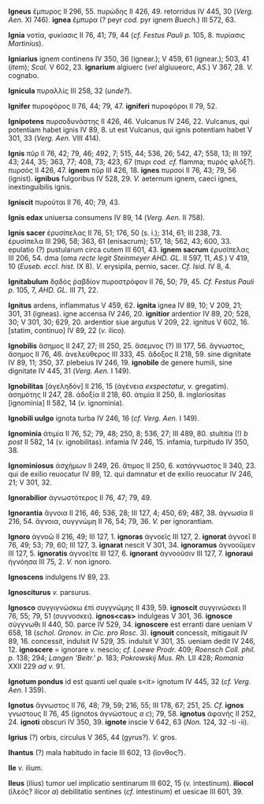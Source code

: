 **Igneus** ἔμπυρος II 296, 55. πυρώδης II 426, 49. retorridus IV 445, 30
(*Verg. Aen.* XI 746). **ignea** ἔμπυρα (? peyr *cod.* pyr ignem
*Buech.*) III 572, 63.

**Ignia** νοτία, φυκίασις II 76, 41; 79, 44 (*cf. Festus Pauli p.* 105,
8. πυρίασις *Martinius*).

**Igniarius** ignem continens IV 350, 36 (ignear.); V 459, 61 (ignear.);
503, 41 (*item*); *Scal.* V 602, 23. **ignarium** algiuerc (*vel*
algiuueorc, *AS.*) V 367, 28. *V.* cognabo.

**Ignicula** πυραλλίς III 258, 32 (*unde?*).

**Ignifer** πυροφόρος II 76, 44; 79, 47. **igniferi** πυροφόροι II 79,
52.

**Ignipotens** πυρσοδυνάστης II 426, 46. Vulcanus IV 246, 22. Vulcanus,
qui potentiam habet ignis IV 89, 8. ut est Vulcanus, qui ignis potentiam
habet V 301, 33 (*Verg. Aen.* VIII 414).

**Ignis** πῦρ II 76, 42; 79, 46; 492, 7; 515, 44; 536, 26; 542, 47; 558,
13; III 197, 43; 244, 35; 363, 77; 408, 73; 423, 67 (πυρι *cod. cf.*
flamma; πυρός φλόξ?). πυρσός II 426, 47. **ignem** πῦρ III 426, 18.
**ignes** πυρσοί II 76, 43; 79, 56 (ignist). **ignibus** fulgoribus IV
528, 29. *V.* aeternum ignem, caeci ignes, inextinguibilis ignis.

**Igniscit** πυροῦται II 76, 40; 79, 43.

**Ignis edax** uniuersa consumens IV 89, 14 (*Verg. Aen.* II 758).

**Ignis sacer** ἐρυσίπελας II 76, 51; 176, 50 (s. i.); 314, 61; III 238,
73. ἐρυσίπελα III 296, 58; 363, 61 (enisacrum); 517, 18; 562, 43; 600,
33. epulatio (?) pustularum circa cutem III 601, 43. **ignem sacrum**
ἐρυσίπελας III 206, 54. dma (oma *recte legit Steinmeyer AHD. GL.* II
597, 11, *AS.*) V 419, 10 (*Euseb. eccl. hist.* IX 8). *V.* erysipila,
pernio, sacer. *Cf. Isid.* IV 8, 4.

**Ignitabulum** δᾳδὸς ῥαβδίον πυροστρόφον II 76, 50; 79, 45. *Cf. Festus
Pauli p.* 105, 7, *AHD. GL.* III 71, 22.

**Ignitus** ardens, inflammatus V 459, 62. **ignita** ignea IV 89, 10; V
209, 21; 301, 31 (igneas). igne accensa IV 246, 20. **ignitior**
ardentior IV 89, 20; 528, 30; V 301, 30; 629, 20. ardentior siue argutus
V 209, 22. ignitus V 602, 16. [statim, continuo] IV 89, 22 (*v.*
ilico).

**Ignobilis** ἄσημος II 247, 27; III 250, 25. ἄσεμνος (?) III 177, 56.
ἄγνωστος, ἄσημος II 76, 46. ἀνελεύθερος III 333, 45. ἄδοξος II 218, 59.
sine dignitate IV 89, 11; 350, 37. plebeius IV 246, 19. **ignobile** de
genere humili, sine dignitate IV 445, 31 (*Verg. Aen.* I 149).

**Ignobilitas** [ἀγεληδόν] II 216, 15 (ἀγένεια *exspectatur, v.*
gregatim). ἀσημότης II 247, 28. ἀδοξία II 218, 60. ἀτιμία II 250, 8.
ingloriositas [ignominia] II 582, 14 (*v.* ignominia).

**Ignobili uulgo** ignota turba IV 246, 16 (*cf. Verg. Aen.* I 149).

**Ignominia** ἀτιμία II 76, 52; 79, 48; 250, 8; 536, 27; III 489, 80.
stultitia (!) *b post* II 582, 14 (*v.* ignobilitas). infamia IV 246,
15. infamia, turpitudo IV 350, 38.

**Ignominiosus** ἀσχήμων II 249, 26. ἄτιμος II 250, 6. κατάγνωστος II
340, 23. qui de exilio reuocatur IV 89, 12. qui damnatur et de exilio
reuocatur IV 246, 21; V 301, 32.

**Ignorabilior** ἀγνωστότερος II 76, 47; 79, 49.

**Ignorantia** ἄγνοια II 216, 46; 536, 28; III 127, 4; 450, 69; 487, 38.
ἀγνωσία II 216, 54. ἄγνοια, συγγνώμη II 76, 54; 79, 36. *V.* per
ignorantiam.

**Ignoro** ἀγνοῶ II 216, 49; III 127, 1. **ignoras** ἀγνοεῖς III 127, 2.
**ignorat** ἀγνοεῖ II 76, 49; 53; 79, 60; III 127, 3. **ignarat** nescit
V 301, 34. **ignoramus** ἀγνοοῦμεν III 127, 5. **ignoratis** ἀγνοεῖτε
III 127, 6. **ignorant** ἀγνοοῦσιν III 127, 7. **ignoraui** ἠγνόησα III
75, 2. *V.* non ignoro.

**Ignoscens** indulgens IV 89, 23.

**Ignosciturus** *v.* parsurus.

**Ignosco** συγγιγνώσκω ἐπὶ συγγνώμης II 439, 59. **ignoscit**
συγγινώσκει II 76, 55; 79, 51 (συγνοσκει). **ignos\<cas\>** indulgeas V
301, 36. **ignosce** σύγγνωθι II 440, 50. parce IV 529, 34.
**igno­scere** est erranti dare ueniam V 658, 18 (*schol. Gronov. in Cic.
pro Rosc.* 3). **ignouit** concessit, mitigauit IV 89, 16. concessit,
indulsit IV 529, 35. indulsit V 301, 35. ueniam dedit IV 246, 12.
**ignoscere** = ignorare *v.* nescio; *cf. Loewe Prodr.* 409; *Roensch
Coll. phil. p.* 138; 294; *Langen 'Beitr.' p.* 183; *Pokrowskij Mus.
Rh.* LII 428; *Romania* XXII 229 *ad v.* 91.

**Ignotum pondus** id est quanti uel quale s\<it\> ignotum IV 445, 32
(*cf. Verg. Aen.* I 359).

**Ignotus** ἄγνωστος II 76, 48; 79, 59; 216, 55; III 178, 67; 251, 25.
*Cf.* **ignos** γνωστους II 76, 45 (ignotos ἀγνώστους *a c*); 79, 58.
**ignotus** ἀφανής II 252, 24. **ignoti** obscuri IV 350, 39. **ignote**
inscie V 642, 63 (*Non.* 124, 32 -ti -ii).

**Igrius** (?) orbis, circulus V 365, 44 (gyrus?). *V.* gros.

**Ihantus** (?) mala habitudo in facie III 602, 13 (ἴονθος?).

**Ile** *v.* ilium.

**Ileus** (ilius) tumor uel implicatio sentinarum III 602, 15 (*v.*
intestinum). **iliocol** (ἰλεός? ilicor *a*) debilitatio sentines (*cf.*
intestinum) et uesicae III 601, 39.
